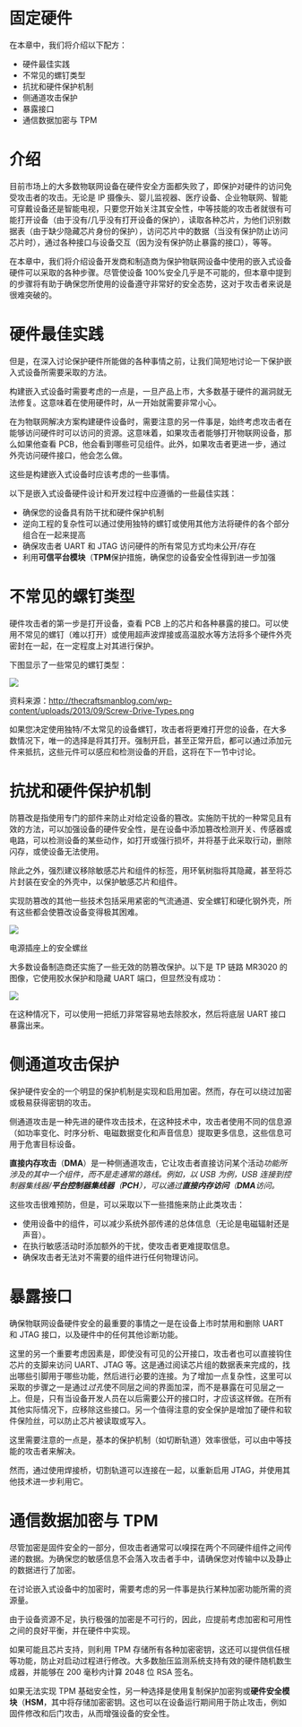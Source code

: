 # 固定硬件

在本章中，我们将介绍以下配方：

*   硬件最佳实践
*   不常见的螺钉类型
*   抗扰和硬件保护机制
*   侧通道攻击保护
*   暴露接口
*   通信数据加密与 TPM

# 介绍

目前市场上的大多数物联网设备在硬件安全方面都失败了，即保护对硬件的访问免受攻击者的攻击。无论是 IP 摄像头、婴儿监视器、医疗设备、企业物联网、智能可穿戴设备还是智能电视，只要您开始关注其安全性，中等技能的攻击者就很有可能打开设备（由于没有/几乎没有打开设备的保护），读取各种芯片，为他们识别数据表（由于缺少隐藏芯片身份的保护），访问芯片中的数据（当没有保护防止访问芯片时），通过各种接口与设备交互（因为没有保护防止暴露的接口），等等。

在本章中，我们将介绍设备开发商和制造商为保护物联网设备中使用的嵌入式设备硬件可以采取的各种步骤。尽管使设备 100%安全几乎是不可能的，但本章中提到的步骤将有助于确保您所使用的设备遵守非常好的安全态势，这对于攻击者来说是很难突破的。

# 硬件最佳实践

但是，在深入讨论保护硬件所能做的各种事情之前，让我们简短地讨论一下保护嵌入式设备所需要采取的方法。

构建嵌入式设备时需要考虑的一点是，一旦产品上市，大多数基于硬件的漏洞就无法修复。这意味着在使用硬件时，从一开始就需要非常小心。

在为物联网解决方案构建硬件设备时，需要注意的另一件事是，始终考虑攻击者在能够访问硬件时可以访问的资源。这意味着，如果攻击者能够打开物联网设备，那么如果他查看 PCB，他会看到哪些可见组件。此外，如果攻击者更进一步，通过外壳访问硬件接口，他会怎么做。

这些是构建嵌入式设备时应该考虑的一些事情。

以下是嵌入式设备硬件设计和开发过程中应遵循的一些最佳实践：

*   确保您的设备具有防干扰和硬件保护机制
*   逆向工程的复杂性可以通过使用独特的螺钉或使用其他方法将硬件的各个部分组合在一起来提高
*   确保攻击者 UART 和 JTAG 访问硬件的所有常见方式均未公开/存在
*   利用**可信平台模块**（**TPM**保护措施，确保您的设备安全性得到进一步加强

# 不常见的螺钉类型

硬件攻击者的第一步是打开设备，查看 PCB 上的芯片和各种暴露的接口。可以使用不常见的螺钉（难以打开）或使用超声波焊接或高温胶水等方法将多个硬件外壳密封在一起，在一定程度上对其进行保护。

下图显示了一些常见的螺钉类型：

![](Images/58046357-fd8f-4376-aa88-81a65ee5ba16.png)

资料来源：http://thecraftsmanblog.com/wp-content/uploads/2013/09/Screw-Drive-Types.png

如果您决定使用独特/不太常见的设备螺钉，攻击者将更难打开您的设备，在大多数情况下，唯一的选择是将其打开。强制开启，甚至正常开启，都可以通过添加元件来抵抗，这些元件可以感应和检测设备的开启，这将在下一节中讨论。

# 抗扰和硬件保护机制

防篡改是指使用专门的部件来防止对给定设备的篡改。实施防干扰的一种常见且有效的方法，可以加强设备的硬件安全性，是在设备中添加篡改检测开关、传感器或电路，可以检测设备的某些动作，如打开或强行损坏，并将基于此采取行动，删除闪存，或使设备无法使用。

除此之外，强烈建议移除敏感芯片和组件的标签，用环氧树脂将其隐藏，甚至将芯片封装在安全的外壳中，以保护敏感芯片和组件。

实现防篡改的其他一些技术包括采用紧密的气流通道、安全螺钉和硬化钢外壳，所有这些都会使篡改设备变得极其困难。

![](Images/b344f9ba-5298-40c7-bb84-741ba876e442.png)

电源插座上的安全螺丝

大多数设备制造商还实施了一些无效的防篡改保护。以下是 TP 链路 MR3020 的图像，它使用胶水保护和隐藏 UART 端口，但显然没有成功：

![](Images/d49498ab-e7da-4bc9-a4d8-edea1257b40b.png)

在这种情况下，可以使用一把纸刀非常容易地去除胶水，然后将底层 UART 接口暴露出来。

# 侧通道攻击保护

保护硬件安全的一个明显的保护机制是实现和启用加密。然而，存在可以绕过加密或极易获得密钥的攻击。

侧通道攻击是一种先进的硬件攻击技术，在这种技术中，攻击者使用不同的信息源（如功率变化、时序分析、电磁数据变化和声音信息）提取更多信息，这些信息可用于危害目标设备。

**直接内存攻击**（**DMA**）是一种侧通道攻击，它让攻击者直接访问某个活动*功能所涉及的其中一个组件，而不是走通常的路线。例如，以 USB 为例，USB 连接到控制器集线器/**平台控制器集线器**（**PCH**），可以通过**直接内存访问**（**DMA**访问。*

这些攻击很难预防，但是，可以采取以下一些措施来防止此类攻击：

*   使用设备中的组件，可以减少系统外部传递的总体信息（无论是电磁辐射还是声音）。
*   在执行敏感活动时添加额外的干扰，使攻击者更难提取信息。
*   确保攻击者无法对不需要的组件进行任何物理访问。

# 暴露接口

确保物联网设备硬件安全的最重要的事情之一是在设备上市时禁用和删除 UART 和 JTAG 接口，以及硬件中的任何其他诊断功能。

这里的另一个重要考虑因素是，即使没有可见的公开接口，攻击者也可以直接钩住芯片的支脚来访问 UART、JTAG 等。这是通过阅读芯片组的数据表来完成的，找出哪些引脚用于哪些功能，然后进行必要的连接。为了增加一点复杂性，这里可以采取的步骤之一是通过*过孔*使不同层之间的界面加深，而不是暴露在可见层之一上。但是，只有当设备开发人员在以后需要公开的接口时，才应该这样做。在所有其他实际情况下，应移除这些接口。另一个值得注意的安全保护是增加了硬件和软件保险丝，可以防止芯片被读取或写入。

这里需要注意的一点是，基本的保护机制（如切断轨道）效率很低，可以由中等技能的攻击者来解决。

然而，通过使用焊接桥，切割轨道可以连接在一起，以重新启用 JTAG，并使用其他技术进一步利用它。

# 通信数据加密与 TPM

尽管加密是固件安全的一部分，但攻击者通常可以嗅探在两个不同硬件组件之间传递的数据。为确保您的敏感信息不会落入攻击者手中，请确保您对传输中以及静止的数据进行了加密。

在讨论嵌入式设备中的加密时，需要考虑的另一件事是执行某种加密功能所需的资源量。

由于设备资源不足，执行极强的加密是不可行的，因此，应提前考虑加密和可用性之间的良好平衡，并在硬件中实现。

如果可能且芯片支持，则利用 TPM 存储所有各种加密密钥，这还可以提供信任根等功能，防止对启动过程进行修改。大多数胎压监测系统支持有效的硬件随机数生成器，并能够在 200 毫秒内计算 2048 位 RSA 签名。

如果无法实现 TPM 基础安全性，另一种选择是使用复制保护加密狗或**硬件安全模块**（**HSM**，其中将存储加密密钥。这也可以在设备运行期间用于防止攻击，例如固件修改和后门攻击，从而增强设备的安全性。